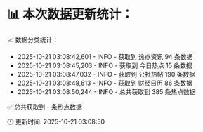 📊 本次数据更新统计：
==========================

📈 数据分类统计：
- 2025-10-21 03:08:42,601 - INFO - 获取到 热点资讯 94 条数据
- 2025-10-21 03:08:45,203 - INFO - 获取到 今日热点 15 条数据
- 2025-10-21 03:08:47,032 - INFO - 获取到 公社热帖 190 条数据
- 2025-10-21 03:08:48,613 - INFO - 获取到 财经日历 86 条数据
- 2025-10-21 03:08:50,244 - INFO - 总共获取到 385 条热点数据

✅ 总共获取到 - 条热点数据

🕐 更新时间: 2025-10-21 03:08:50

